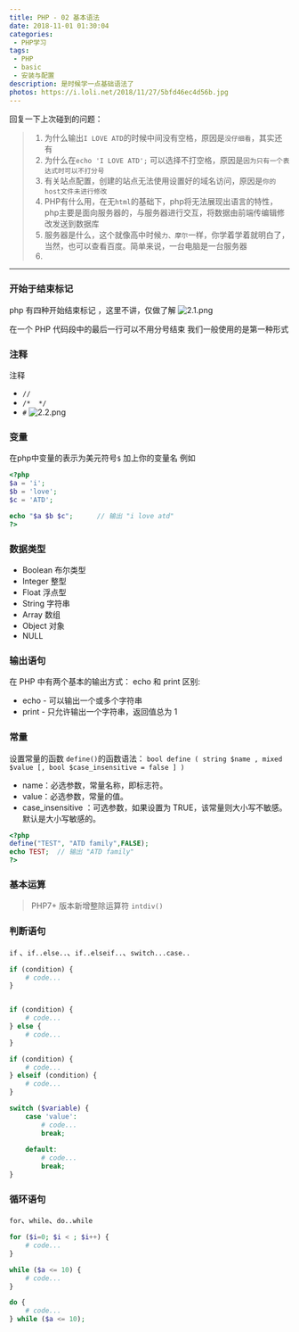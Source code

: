 ```yaml
---
title: PHP - 02 基本语法
date: 2018-11-01 01:30:04
categories:
 - PHP学习
tags:
 - PHP
 - basic
 - 安装与配置
description: 是时候学一点基础语法了
photos: https://i.loli.net/2018/11/27/5bfd46ec4d56b.jpg
---
```



回复一下上次碰到的问题：
>1. 为什么输出`I LOVE ATD`的时候中间没有空格，原因是`没仔细看`，其实还有
>2. 为什么在`echo 'I LOVE ATD';` 可以选择不打空格，原因是`因为只有一个表达式时可以不打分号`
>3. 有关站点配置，创建的站点无法使用设置好的域名访问，原因是`你的host文件未进行修改`
>4. PHP有什么用，在无`html`的基础下，php将无法展现出语言的特性，php主要是面向服务器的，与服务器进行交互，将数据由前端传编辑修改发送到数据库
>5. 服务器是什么，这个就像高中时候`力、摩尔`一样，你学着学着就明白了，当然，也可以查看百度。简单来说，一台电脑是一台服务器
>6. 
---

### 开始于结束标记
php 有四种开始结束标记 ，这里不讲，仅做了解
![2.1.png](https://i.loli.net/2018/11/27/5bfd589c04c59.png)

在一个 PHP 代码段中的最后一行可以不用分号结束
我们一般使用的是第一种形式

### 注释
注释
 - `//`
 - `/*  */`
 - `#`
![2.2.png](https://i.loli.net/2018/11/27/5bfd589c8403a.png)

### 变量

在php中变量的表示为美元符号`$` 加上你的变量名
例如
```php
<?php
$a = 'i';
$b = 'love';
$c = 'ATD';

echo "$a $b $c";      // 输出 "i love atd"
?>
```

### 数据类型

 - Boolean 布尔类型
 - Integer 整型
 - Float 浮点型
 - String 字符串
 - Array 数组
 - Object 对象
 - NULL

### 输出语句

在 PHP 中有两个基本的输出方式： echo 和 print
区别:
 - echo - 可以输出一个或多个字符串
 - print - 只允许输出一个字符串，返回值总为 1

### 常量

设置常量的函数 `define()`的函数语法：
`bool define ( string $name , mixed $value [, bool $case_insensitive = false ] )`

 - name：必选参数，常量名称，即标志符。
 - value：必选参数，常量的值。
 - case_insensitive ：可选参数，如果设置为 TRUE，该常量则大小写不敏感。默认是大小写敏感的。

```php
<?php
define("TEST", "ATD family",FALSE);
echo TEST;  // 输出 "ATD family"
?>
```

### 基本运算

>PHP7+ 版本新增整除运算符 `intdiv()`

### 判断语句
`if` 、`if..else..`、`if..elseif..`、`switch...case..`

```php
if (condition) {
    # code...
}
```

```php

if (condition) {
    # code...
} else {
    # code...
}

```

```php
if (condition) {
    # code...
} elseif (condition) {
    # code...
}
```

```php
switch ($variable) {
    case 'value':
        # code...
        break;
    
    default:
        # code...
        break;
}
```

### 循环语句

`for`、`while`、`do..while`
```php
for ($i=0; $i < ; $i++) { 
    # code...
}
```

```php
while ($a <= 10) {
    # code...
}
```

```php
do {
    # code...
} while ($a <= 10);
```